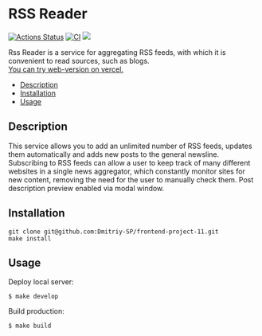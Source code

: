 # RSS Reader

[![Actions Status](https://github.com/Dmitriy-SP/frontend-project-11/workflows/hexlet-check/badge.svg)](https://github.com/Dmitriy-SP/frontend-project-11/actions)
[![CI](https://github.com/Dmitriy-SP/frontend-project-46/actions/workflows/github-action-check.yml/badge.svg)](https://github.com/Dmitriy-SP/frontend-project-11/actions/workflows/github-action-check.yml)
<a href="https://codeclimate.com/github/Dmitriy-SP/frontend-project-11/maintainability"><img src="https://api.codeclimate.com/v1/badges/a19e4fcf907f8493a4c1/maintainability" /></a>

Rss Reader is a service for aggregating RSS feeds, with which it is convenient to read sources, such as blogs.<br>
<a href="https://frontend-project-11-inky.vercel.app/">You can try web-version on vercel.</a>

- [Description](#Description)
- [Installation](#Installation)
- [Usage](#Usage)

## Description

This service allows you to add an unlimited number of RSS feeds, updates them automatically and adds new posts to the general newsline.
Subscribing to RSS feeds can allow a user to keep track of many different websites in a single news aggregator, which constantly monitor sites for new content, removing the need for the user to manually check them.
Post description preview enabled via modal window.

## Installation

```
git clone git@github.com:Dmitriy-SP/frontend-project-11.git
make install
```

## Usage

Deploy local server:

```
$ make develop
```

Build production:

```
$ make build
```